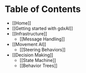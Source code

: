# Table of Contents

* [[Home]]
* [[Getting started with gdxAI]]
* [[Infrastructure]]
  - [[Message Handling]]
* [[Movement AI]]
  - [[Steering Behaviors]]
* [[Decision Making]]
  - [[State Machine]]
  - [[Behavior Trees]]